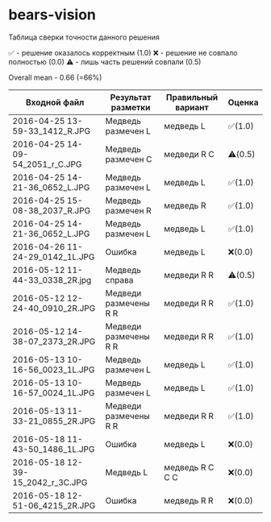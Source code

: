 # bears-vision
Таблица сверки точности данного решения 

✅ -  решение оказалось корректным (1.0)
❌ -  решение не совпало полностью (0.0)
⚠ - лишь часть решений совпали (0.5)

Overall mean - 0.66 (=66%)

| Входной файл  | Результат разметки | Правильный вариант |Оценка |
| ------------- | ------------- |------------- | -------------|
| 2016-04-25 13-59-33_1412_R.JPG  | Медведь размечен L | медведь L |✅(1.0)|
| 2016-04-25 14-09-54_2051_r_C.JPG  | Медведь размечен C | медведи R C |⚠(0.5)|
| 2016-04-25 14-21-36_0652_L.JPG  | Медведь размечен L | медведь L |✅(1.0)|
| 2016-04-25 15-08-38_2037_R.JPG  | Медведь размечен R | медведь R |✅(1.0)|
| 2016-04-25 14-21-36_0652_L.JPG  | Медведь размечен L | медведь L |✅(1.0)|
| 2016-04-26 11-24-29_0142_1L.JPG  | Ошибка | медведь L |❌(0.0)|
| 2016-05-12 11-44-33_0338_2R.jpg  | Медведь справа | медведи R R |⚠(0.5)|
| 2016-05-12 12-24-40_0910_2R.JPG  | Медведи размечены R R | медведи R R |✅(1.0)|
| 2016-05-12 14-38-07_2373_2R.JPG | Медведи размечены R R | медведи R R |✅(1.0)|
| 2016-05-13 10-16-56_0023_1L.JPG | Медведь размечен L | медведь L |✅(1.0)|
| 2016-05-13 10-16-57_0024_1L.JPG | Медведь размечен L | медведь L |✅(1.0)|
| 2016-05-13 11-33-21_0855_2R.JPG | Медведи размечены R R | медведи R R |✅(1.0)|
| 2016-05-18 11-43-50_1486_1L.JPG  | Ошибка | медведь L |❌(0.0)|
| 2016-05-18 12-39-15_2042_r_3C.JPG  | Медведь L | медведь R C C C |❌(0.0)|
| 2016-05-18 12-51-06_4215_2R.JPG  | Ошибка | медведь R R |❌(0.0)|

